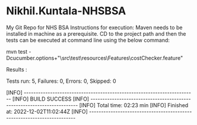 # Nikhil.Kuntala-NHSBSA
My Git Repo for NHS BSA
Instructions for execution:
Maven needs to be installed in machine as a prerequisite.
CD to the project path and then the tests can be executed at command line using the below command:

mvn test -Dcucumber.options+"\src\test\resources\Features\costChecker.feature"

Results :

Tests run: 5, Failures: 0, Errors: 0, Skipped: 0

[INFO] ------------------------------------------------------------------------
[INFO] BUILD SUCCESS
[INFO] ------------------------------------------------------------------------
[INFO] Total time:  02:23 min
[INFO] Finished at: 2022-12-02T11:02:44Z
[INFO] ------------------------------------------------------------------------
